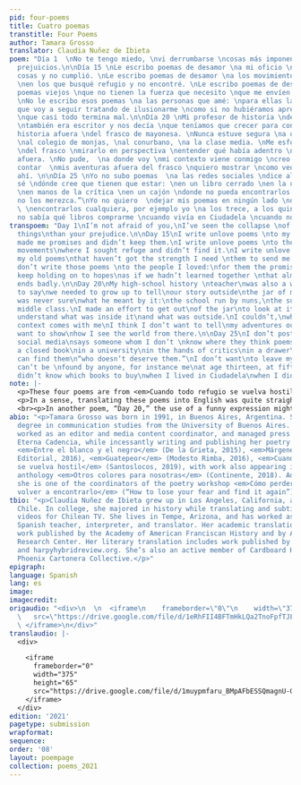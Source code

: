 ```yaml
---
pid: four-poems
title: Cuatro poemas
transtitle: Four Poems
author: Tamara Grosso
translator: Claudia Nuñez de Ibieta
poem: "Día 1  \nNo te tengo miedo, \nvi derrumbarse \ncosas más imponentes \nque tus
  prejuicios.\n\nDía 15 \nLe escribo poemas de desamor \na mi oficio \nque me prometió
  cosas y no cumplió. \nLe escribo poemas de desamor \na los movimientos políticos
  \nen los que busqué refugio y no encontré. \nLe escribo poemas de desamor \na mis
  poemas viejos \nque no tienen la fuerza que necesito \nque me envíen desde el pasado.
  \nNo le escribo esos poemas \na las personas que amé: \npara ellas la promesa \nde
  que voy a seguir tratando de ilusionarme \ncomo si no hubiéramos aprendido juntas
  \nque casi todo termina mal.\n\nDía 20 \nMi profesor de historia \ndel secundario
  \ntambién era escritor y nos decía \nque teníamos que crecer para contar \nnuestra
  historia afuera \ndel frasco de mayonesa. \nNunca estuve segura \na qué se refería:
  \nal colegio de monjas, \nal conurbano, \na la clase media. \nMe esforcé por salir
  \ndel frasco \nmirarlo en perspectiva \nentender qué había adentro \ny qué había
  afuera. \nNo pude,  \na donde voy \nmi contexto viene conmigo \ncreo que no quiero
  contar  \nmis aventuras afuera del frasco \nquiero mostrar \ncomo veo el mundo desde
  ahí. \n\nDía 25 \nYo no subo poemas  \na las redes sociales \ndice alguien que no
  sé \ndónde cree que tienen que estar: \nen un libro cerrado \nen la universidad
  \nen manos de la crítica \nen un cajón \ndonde no pueda encontrarlos nadie \n“que
  no los merezca.”\nYo no quiero  \ndejar mis poemas en ningún lado \ndonde no pueda
  \ \nencontrarlos cualquiera, por ejemplo yo \na los trece, a los quince \ncuando
  no sabía qué libros comprarme \ncuando vivía en Ciudadela \ncuando no leía poesía."
transpoem: "Day 1\nI’m not afraid of you,\nI’ve seen the collapse \nof more impressive
  things\nthan your prejudice.\n\nDay 15\nI write unlove poems \nto my craft\nthat
  made me promises and didn’t keep them.\nI write unlove poems \nto the political
  movements\nwhere I sought refuge and didn’t find it.\nI write unlove poems \nto
  my old poems\nthat haven’t got the strength I need \nthem to send me from the past.\nI
  don’t write those poems \nto the people I loved:\nfor them the promise\nthat I will
  keep holding on to hopes\nas if we hadn’t learned together \nthat almost everything
  ends badly.\n\nDay 20\nMy high-school history \nteacher\nwas also a writer and used
  to say\nwe needed to grow up to tell\nour story outside\nthe jar of mayonnaise.\nI
  was never sure\nwhat he meant by it:\nthe school run by nuns,\nthe suburbs,\nthe
  middle class.\nI made an effort to get out\nof the jar\nto look at it in perspective\nto
  understand what was inside it\nand what was outside.\nI couldn’t,\nwherever I go\nmy
  context comes with me\nI think I don’t want to tell\nmy adventures outside the jar\nI
  want to show\nhow I see the world from there.\n\nDay 25\nI don’t post poems\non
  social media\nsays someone whom I don’t \nknow where they think poems should be:\nin
  a closed book\nin a university\nin the hands of critics\nin a drawer\nwhere no one
  can find them\n“who doesn’t deserve them.”\nI don’t want\nto leave my poems anywhere\nthey
  can’t be \nfound by anyone, for instance me\nat age thirteen, at fifteen\nwhen I
  didn’t know which books to buy\nwhen I lived in Ciudadela\nwhen I didn’t read poetry."
note: |-
  <p>These four poems are from <em>Cuando todo refugio se vuelva hostil</em> (<em>When Every Refuge Turns Hostile</em>), which Grosso published in 2019, and I first heard her read in 2020 during a virtual event featuring pandemic poetry. Just the way she had numbered her days, way before all of us began counting each pandemic day, proved to be an example of her signature style. Examining herself and her social milieu, her verses trace the coming of age and awareness of a young and avid reader and writer for whom words are not just the currency of everyday life, but a practical science. Making observations of tangible moments or psychological ones, Grosso questions emotions, prejudices, old habits — her own and others’. In clever quips, anxiety-inducing moments are brought under control by the power of words.</p>
  <p>In a sense, translating these poems into English was quite straightforward when it came to word choice, for meaning, but striking the same tone as the original is the challenge, the goal. For example, in “Day 15,” “poemas de desamor” becomes “unlove poems;” it seems to be an easy and transparent choice and I’m not unhappy with it at all, but I can’t shake the sense that the word <em>desamor</em> will always sound more dramatic than the word “unlove,” and I can’t change that. More of a puzzle, in the same poem, was the verb <em>ilusionarse</em>, for which the translation becomes a compound of verbs, and offers the chance to try various combinations until the one sounding most lyrical is found.</p>
  <br><p>In another poem, “Day 20,” the use of a funny expression might have posed a puzzle, but since it’s actually not a widely used colloquialism necessitating a determined English equivalent, a literal translation worked well to elicit the same quizzical response it provokes in the original. Suffice it to say, the choice phrase in question, the “mayonnaise jar” from which Grosso decides not to remove herself, serves as the phrase with which she declares where she is writing <em>from</em>. It’s an imaginative metaphor, a form she often employs, along with her wry humor, to surpass or solve the question posed by the poem. In her well-meditated but short answers, her poetry empowers both writer and reader. Her succinct texts, born into a world of strong social media use, are <strong>meant</strong> to be shared widely. The fact that Grosso is adamant that anyone should be able to find her poems — “anyone, for instance me at age thirteen, at fifteen, when I didn’t know which books to buy, when I lived in Ciudadela, when I didn’t read poetry” — has garnered her thousands of enthusiastic Spanish-language readers and followers. It’s the translator’s intention that this generation of English-language readers have the chance to engage as well.</p>
abio: "<p>Tamara Grosso was born in 1991, in Buenos Aires, Argentina. She earned her
  degree in communication studies from the University of Buenos Aires. Grosso has
  worked as an editor and media content coordinator, and managed press for the publisher
  Eterna Cadencia, while incessantly writing and publishing her poetry along the way:
  <em>Entre el blanco y el negro</em> (De la Grieta, 2015), <em>Márgenes</em> (Objeto
  Editorial, 2016), <em>Guatepeor</em> (Modesto Rimba, 2016), <em>Cuando todo refugio
  se vuelva hostil</em> (Santoslocos, 2019), with work also appearing in the poetry
  anthology <em>Otros colores para nosotras</em> (Continente, 2018). Additionally,
  she is one of the coordinators of the poetry workshop <em>Cómo perder el miedo y
  volver a encontrarlo</em> (“How to lose your fear and find it again”). "
tbio: "<p>Claudia Nuñez de Ibieta grew up in Los Angeles, California, and Santiago,
  Chile. In college, she majored in history while translating and subtitling MTV music
  videos for Chilean TV. She lives in Tempe, Arizona, and has worked as a bookseller,
  Spanish teacher, interpreter, and translator. Her academic translation includes
  work published by the Academy of American Franciscan History and by ASU’s Hispanic
  Research Center. Her literary translation includes work published by fiikbooks.org
  and harpyhybridreview.org. She’s also an active member of Cardboard House Press’
  Phoenix Cartonera Collective.</p>"
epigraph: 
language: Spanish
lang: es
image: 
imagecredit: 
origaudio: "<div>\n  \n  <iframe\n    frameborder=\"0\"\n    width=\"375\"\n    height=\"65\"\n
  \   src=\"https://drive.google.com/file/d/1eRhFII4BFTmHkLQa2TnoFpfTJLR9Lit0/preview\">\n
  \ </iframe>\n</div>"
translaudio: |-
  <div>

    <iframe
      frameborder="0"
      width="375"
      height="65"
      src="https://drive.google.com/file/d/1muypmfaru_BMpAFbESSQmagnU-GQi2bB/preview">
    </iframe>
  </div>
edition: '2021'
pagetype: submission
wrapformat: 
sequence: 
order: '08'
layout: poempage
collection: poems_2021
---
```

